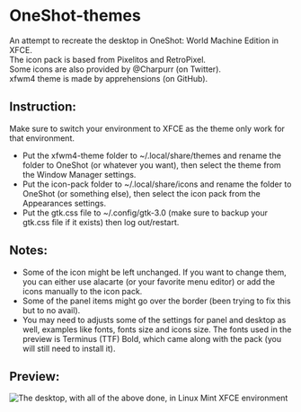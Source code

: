 # OneShot-themes
An attempt to recreate the desktop in OneShot: World Machine Edition in XFCE.  
The icon pack is based from Pixelitos and RetroPixel.  
Some icons are also provided by @Charpurr (on Twitter).  
xfwm4 theme is made by apprehensions (on GitHub).  
## Instruction:  
Make sure to switch your environment to XFCE as the theme only work for that environment.
- Put the xfwm4-theme folder to ~/.local/share/themes and rename the folder to OneShot (or whatever you want), then select the theme from the Window Manager settings.
- Put the icon-pack folder to ~/.local/share/icons and rename the folder to OneShot (or something else), then select the icon pack from the Appearances settings.
- Put the gtk.css file to ~/.config/gtk-3.0 (make sure to backup your gtk.css file if it exists) then log out/restart.  
## Notes:
- Some of the icon might be left unchanged. If you want to change them, you can either use alacarte (or your favorite menu editor) or add the icons manually to the icon pack.
- Some of the panel items might go over the border (been trying to fix this but to no avail).
- You may need to adjusts some of the settings for panel and desktop as well, examples like fonts, fonts size and icons size. The fonts used in the preview is Terminus (TTF) Bold, which came along with the pack (you will still need to install it).
## Preview:
![The desktop, with all of the above done, in Linux Mint XFCE environment](https://user-images.githubusercontent.com/31226956/226307052-219ba7a8-f98f-42f1-ba03-167f87c04814.png)
